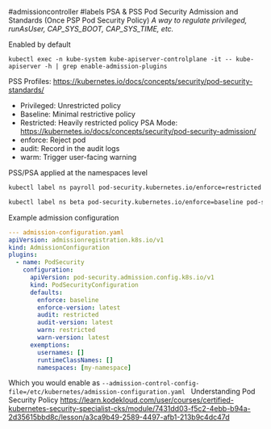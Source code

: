 #admissioncontroller #labels 
PSA & PSS Pod Security Admission and Standards (Once PSP Pod Security Policy)
_A way to regulate privileged, runAsUser, CAP_SYS_BOOT, CAP_SYS_TIME, etc._

Enabled by default
```
kubectl exec -n kube-system kube-apiserver-controlplane -it -- kube-apiserver -h | grep enable-admission-plugins
```
PSS Profiles: https://kubernetes.io/docs/concepts/security/pod-security-standards/
- Privileged: Unrestricted policy
- Baseline: Minimal restrictive policy
- Restricted: Heavily restricted policy
PSA Mode: https://kubernetes.io/docs/concepts/security/pod-security-admission/
- enforce: Reject pod
- audit: Record in the audit logs
- warm: Trigger user-facing warning

PSS/PSA applied at the namespaces level
```bash
kubectl label ns payroll pod-security.kubernetes.io/enforce=restricted

kubectl label ns beta pod-security.kubernetes.io/enforce=baseline pod-security.kubernetes.io/warn=restricted
```
Example admission configuration
```yaml
--- admission-configuration.yaml 
apiVersion: admissionregistration.k8s.io/v1
kind: AdmissionConfiguration
plugins:
  - name: PodSecurity
    configuration:
      apiVersion: pod-security.admission.config.k8s.io/v1
      kind: PodSecurityConfiguration
      defaults:
        enforce: baseline
        enforce-version: latest
        audit: restricted
        audit-version: latest
        warn: restricted
        warn-version: latest
      exemptions:
        usernames: [] 
        runtimeClassNames: [] 
        namespaces: [my-namespace] 
```
Which you would enable as
`--admission-control-config-file=/etc/kubernetes/admission-configuration.yaml
`
Understanding Pod Security Policy
https://learn.kodekloud.com/user/courses/certified-kubernetes-security-specialist-cks/module/7431dd03-f5c2-4ebb-b94a-2d35615bbd8c/lesson/a3ca9b49-2589-4497-afb1-213b9c4dc47d